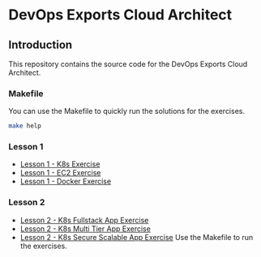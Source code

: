 # DevOps Exports Cloud Architect

## Introduction

This repository contains the source code for the DevOps Exports Cloud Architect.

### Makefile

You can use the Makefile to quickly run the solutions for the exercises.

```bash
make help
```

### Lesson 1

- [Lesson 1 - K8s Exercise](lesson1/k8s-exercise.md)
- [Lesson 1 - EC2 Exercise](lesson1/ec2-exercise.md)
- [Lesson 1 - Docker Exercise](lesson1/docker-exercise/docker-exercise.md)

### Lesson 2

- [Lesson 2 - K8s Fullstack App Exercise](lesson2/k8s_fullStack_exercise.md)
- [Lesson 2 - K8s Multi Tier App Exercise](lesson2/k8s_multi-tier_exercise.md)
- [Lesson 2 - K8s Secure Scalable App Exercise](lesson2/k8s_secure_scalable_exercise.md)
  Use the Makefile to run the exercises.
